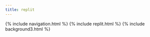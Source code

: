 ```yaml
---
title: replit
---
```


{% include navigation.html %}
{% include replit.html %}
{% include background3.html %}

